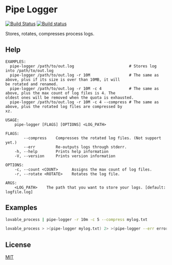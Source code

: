 Pipe Logger
====================

[![Build Status](https://travis-ci.org/magiclen/pipe-logger.svg?branch=master)](https://travis-ci.org/magiclen/pipe-logger)
[![Build status](https://ci.appveyor.com/api/projects/status/0cbjcbj643pj78jc/branch/master?svg=true)](https://ci.appveyor.com/project/magiclen/pipe-logger/branch/master)

Stores, rotates, compresses process logs.

## Help

```
EXAMPLES:
  pipe-logger /path/to/out.log                        # Stores log into /path/to/out.log
  pipe-logger /path/to/out.log -r 10M                 # The same as above, plus if its size is over than 10MB, it will
be rotated and renamed.
  pipe-logger /path/to/out.log -r 10M -c 4            # The same as above, plus the max count of log files is 4. The
oldest ones will be removed when the quota is exhausted.
  pipe-logger /path/to/out.log -r 10M -c 4 --compress # The same as above, plus the rotated log files are compressed by
xz.

USAGE:
    pipe-logger [FLAGS] [OPTIONS] <LOG_PATH>

FLAGS:
        --compress    Compresses the rotated log files. (Not support yet.)
        --err         Re-outputs logs through stderr.
    -h, --help        Prints help information
    -V, --version     Prints version information

OPTIONS:
    -c, --count <COUNT>      Assigns the max count of log files.
    -r, --rotate <ROTATE>    Rotates the log file.

ARGS:
    <LOG_PATH>    The path that you want to store your logs. [default: logfile.log]
```

## Examples

```bash
lovable_process | pipe-logger -r 10m -c 5 --compress mylog.txt
```

```bash
lovable_process > >(pipe-logger mylog.txt) 2> >(pipe-logger --err error-mylog.txt)
```

## License

[MIT](LICENSE)